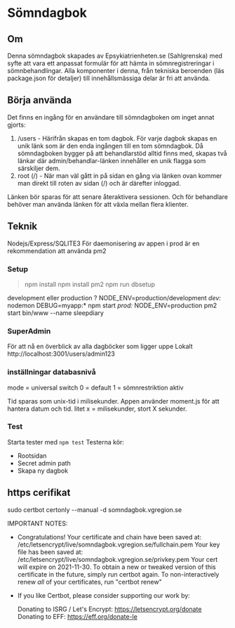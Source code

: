 # Sömndagbok

## Om 
Denna sömndagbok skapades av Epsykiatrienheten.se (Sahlgrenska) med syfte att vara ett anpassat formulär för att hämta in sömnregistreringar i sömnbehandlingar.
Alla komponenter i denna, från tekniska beroenden (läs package.json för detaljer) till innehållsmässiga delar är fri att använda. 

## Börja använda
Det finns en ingång för en användare till sömndagboken om inget annat gjorts:
1. /users - Härifrån skapas en tom dagbok. För varje dagbok skapas en unik länk som är den enda ingången till en tom sömndagbok. Då sömndagboken bygger på att behandlarstöd alltid finns med, skapas två länkar där admin/behandlar-länken innehåller en unik flagga som särskiljer dem.
2. root (/) - När man väl gått in på sidan en gång via länken ovan kommer man direkt till roten av sidan (/) och är därefter inloggad. 

Länken bör sparas för att senare återaktivera sessionen. Och för behandlare behöver man använda länken för att växla mellan flera klienter.

## Teknik
Nodejs/Express/SQLITE3
För daemonisering av appen i prod är en rekommendation att använda pm2 

### Setup
> npm install
> npm install pm2 
> npm run dbsetup

development eller production ? NODE_ENV=production/development
*dev:*
nodemon DEBUG=myapp:* npm start
*prod:*
NODE_ENV=production pm2 start bin/www --name sleepdiary


### SuperAdmin
För att nå en överblick av alla dagböcker som ligger uppe
Lokalt
http://localhost:3001/users/admin123

### inställningar databasnivå
mode = universal switch
0 = default
1 = sömnrestriktion aktiv

Tid sparas som unix-tid i milisekunder. Appen använder moment.js för att hantera datum och tid. 
litet x = milisekunder, stort X sekunder. 

### Test
Starta tester med ``npm test``
Testerna kör:
- Rootsidan
- Secret admin path
- Skapa ny dagbok

## https cerifikat
sudo certbot certonly --manual -d somndagbok.vgregion.se

IMPORTANT NOTES:
 - Congratulations! Your certificate and chain have been saved at:
   /etc/letsencrypt/live/somndagbok.vgregion.se/fullchain.pem
   Your key file has been saved at:
   /etc/letsencrypt/live/somndagbok.vgregion.se/privkey.pem
   Your cert will expire on 2021-11-30. To obtain a new or tweaked
   version of this certificate in the future, simply run certbot
   again. To non-interactively renew *all* of your certificates, run
   "certbot renew"
 - If you like Certbot, please consider supporting our work by:

   Donating to ISRG / Let's Encrypt:   https://letsencrypt.org/donate
   Donating to EFF:                    https://eff.org/donate-le